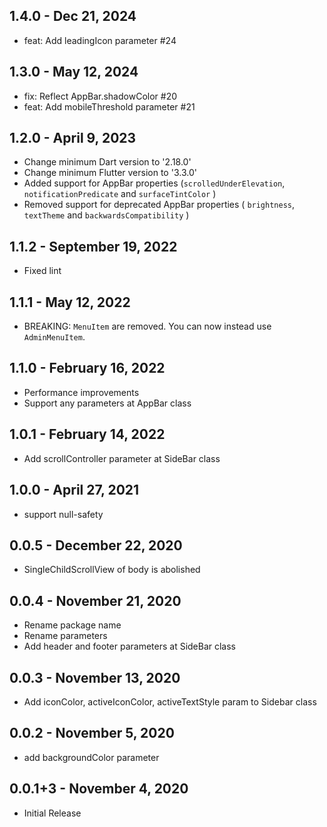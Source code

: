 ## 1.4.0 - Dec 21, 2024

- feat: Add leadingIcon parameter #24

## 1.3.0 - May 12, 2024

- fix: Reflect AppBar.shadowColor #20
- feat: Add mobileThreshold parameter #21

## 1.2.0 - April 9, 2023

- Change minimum Dart version to '2.18.0'
- Change minimum Flutter version to '3.3.0'
- Added support for AppBar properties (`scrolledUnderElevation`, `notificationPredicate` and `surfaceTintColor` )
- Removed support for deprecated AppBar properties ( `brightness`, `textTheme` and `backwardsCompatibility` )

## 1.1.2 - September 19, 2022

- Fixed lint

## 1.1.1 - May 12, 2022

- BREAKING: `MenuItem` are removed. You can now instead use `AdminMenuItem`.

## 1.1.0 - February 16, 2022

- Performance improvements
- Support any parameters at AppBar class

## 1.0.1 - February 14, 2022

- Add scrollController parameter at SideBar class

## 1.0.0 - April 27, 2021

- support null-safety

## 0.0.5 - December 22, 2020

- SingleChildScrollView of body is abolished

## 0.0.4 - November 21, 2020

- Rename package name
- Rename parameters
- Add header and footer parameters at SideBar class

## 0.0.3 - November 13, 2020

- Add iconColor, activeIconColor, activeTextStyle param to Sidebar class

## 0.0.2 - November 5, 2020

- add backgroundColor parameter

## 0.0.1+3 - November 4, 2020

- Initial Release